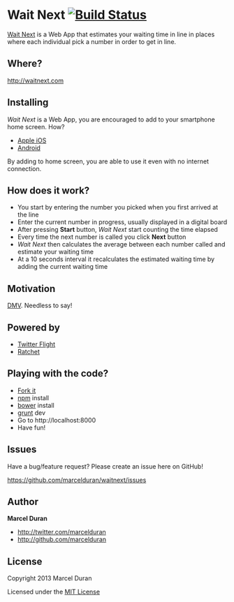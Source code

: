 # Wait Next [![Build Status](https://secure.travis-ci.org/marcelduran/waitnext.png?branch=master)](http://travis-ci.org/marcelduran/waitnext)

[Wait Next](http://waitnext.com) is a Web App that estimates your waiting time in line in places where each individual pick a number in order to get in line.

## Where?

http://waitnext.com

## Installing

*Wait Next* is a Web App, you are encouraged to add to your smartphone home screen. How?

* [Apple iOS](http://www.apple.com/ios/add-to-home-screen/)
* [Android](http://www.androidcentral.com/how-add-and-arrange-home-screens-galaxy-s3)

By adding to home screen, you are able to use it even with no internet connection.

## How does it work?

* You start by entering the number you picked when you first arrived at the line
* Enter the current number in progress, usually displayed in a digital board
* After pressing **Start** button, *Wait Next* start counting the time elapsed
* Every time the next number is called you click **Next** button
* *Wait Next* then calculates the average between each number called and estimate your waiting time
* At a 10 seconds interval it recalculates the estimated waiting time by adding the current waiting time

## Motivation

[DMV](http://dmv.ca.gov). Needless to say!

## Powered by

* [Twitter Flight](http://twitter.github.com/flight)
* [Ratchet](http://maker.github.com/ratchet)

## Playing with the code?

* [Fork it](http://github.com/marcelduran/waitnext)
* [npm](https://npmjs.org/) install
* [bower](http://twitter.github.com/bower/) install
* [grunt](http://gruntjs.com/) dev
* Go to http://localhost:8000
* Have fun!

## Issues

Have a bug/feature request? Please create an issue here on GitHub!

https://github.com/marcelduran/waitnext/issues

## Author

**Marcel Duran**

+ http://twitter.com/marcelduran
+ http://github.com/marcelduran

## License

Copyright 2013 Marcel Duran

Licensed under the [MIT License](http://github.com/marcelduran/waitnext/raw/master/LICENSE)
